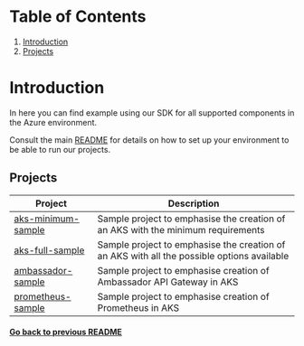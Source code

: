 # Table of Contents
1. [Introduction](#introduction)
2. [Projects](#projects)
# Introduction

In here you can find example using our SDK for all supported components in the Azure environment.

Consult the main [README](../README.md) for details on how to set up your environment to be able to run our projects.

## Projects

| Project                                                                 	| Description                                                                               	|
|-------------------------------------------------------------------------	|-------------------------------------------------------------------------------------------	|
| [ aks-minimum-sample ]( ./aks-minimum-sample/ )                          	| Sample project to emphasise the creation of an AKS with the minimum requirements           	|
| [ aks-full-sample ]( ./aks-full-sample/ )                               	| Sample project to emphasise the creation of an AKS with all the possible options available 	|
| [ ambassador-sample ]( ./ambassador-sample/ ) 	                          | Sample project to emphasise creation of Ambassador API Gateway in AKS                     	|
| [ prometheus-sample ]( ./prometheus-sample/ ) 	                          | Sample project to emphasise creation of Prometheus in AKS                                  	|

#### [Go back to previous README](../README.md)